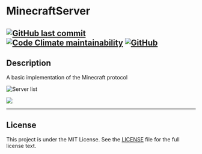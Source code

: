 # MinecraftServer

<!--
[![Jenkins](https://img.shields.io/jenkins/build?jobUrl=https%3A%2F%2Fci.ursinn.dev%2Fjob%2Fursinn%2Fjob%2FMinecraftServer&logo=jenkins&style=for-the-badge)](https://ci.ursinn.dev/job/ursinn/job/MinecraftServer)
-->
[![GitHub last commit](https://img.shields.io/github/last-commit/ursinn/MinecraftServer?logo=github&style=for-the-badge)](https://github.com/ursinn/MinecraftServer/commits)
[![Code Climate maintainability](https://img.shields.io/codeclimate/maintainability/ursinn/MinecraftServer?logo=codeclimate&style=for-the-badge)](https://codeclimate.com/github/ursinn/MinecraftServer)
[![GitHub](https://img.shields.io/github/license/ursinn/MinecraftServer?style=for-the-badge)](https://github.com/ursinn/MinecraftServer/blob/main/LICENSE)
---

## Description

A basic implementation of the Minecraft protocol

![Server list](http://i.imgur.com/m4X3oFv.png)

![](http://i.imgur.com/c0oh6ij.png)

---

## License

This project is under the MIT License. See the [LICENSE](https://github.com/ursinn/MinecraftServer/blob/main/LICENSE)
file for the full license text.
